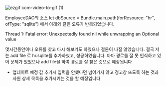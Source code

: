 ![ezgif com-video-to-gif (1)](https://user-images.githubusercontent.com/50395024/65372865-c80a8c00-dcb0-11e9-9abe-91fea32321f3.gif)

EmployeeDAO의 소스 
let dbSource = Bundle.main.path(forResource: "hr", ofType: "sqlite") 에서 아래와 같은 오류가 반복되었습니다. 

Thread 1: Fatal error: Unexpectedly found nil while unwrapping an Optional value

몇시간동안이나 오류를 찾고 다시 해보기도 하였으나 결론이 나질 않았습니다.
결국 저는 add file 로 hr.sqlite를 추가하였고, 성공하였습니다. 
아마 경로를 잘 못 인식하고 있어 문제가 있었으나 add file을 하여 경로를 잘 찾은 것으로 예상됩니다

+ 업데이트 예정
값 추가시 입력을 안했다면 넘어가지 않고 경고창 뜨도록 하는 것과
사원 상세 목록을 추가시키는 것을 할 예정입니다

